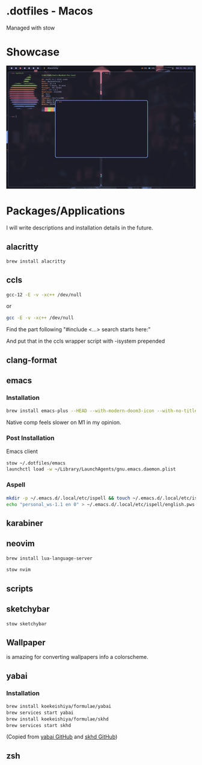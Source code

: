 # .dotfiles - Macos

Managed with stow

# Showcase

![desktop-1](./assets/desktop1.png)

# Packages/Applications
I will write descriptions and installation details in the future.

## alacritty

```bash
brew install alacritty
```

## ccls

```bash
gcc-12 -E -v -xc++ /dev/null
```

or

```bash
gcc -E -v -xc++ /dev/null
```

Find the part following "#include <...> search starts here:"

And put that in the ccls wrapper script with -isystem prepended

## clang-format

## emacs

### Installation

```bash
brew install emacs-plus --HEAD --with-modern-doom3-icon --with-no-titlebar
```

Native comp feels slower on M1 in my opinion.

### Post Installation

Emacs client

```bash
stow ~/.dotfiles/emacs
launchctl load -w ~/Library/LaunchAgents/gnu.emacs.daemon.plist
```

### Aspell
```bash
mkdir -p ~/.emacs.d/.local/etc/ispell && touch ~/.emacs.d/.local/etc/ispell/english.pws
echo "personal_ws-1.1 en 0" > ~/.emacs.d/.local/etc/ispell/english.pws
```

## karabiner

## neovim

```bash
brew install lua-language-server
```

```bash
stow nvim
```

## scripts

## sketchybar

```bash
stow sketchybar
```

## Wallpaper

[](https://ign.schrodinger-hat.it/color-schemes) is amazing for converting wallpapers info a colorscheme.

## yabai

### Installation

```bash
brew install koekeishiya/formulae/yabai
brew services start yabai
brew install koekeishiya/formulae/skhd
brew services start skhd
```

(Copied from [yabai GitHub](https://github.com/koekeishiya/yabai/wiki/Installing-yabai-(latest-release)) and [skhd GitHub](https://github.com/koekeishiya/skhd))

## zsh
